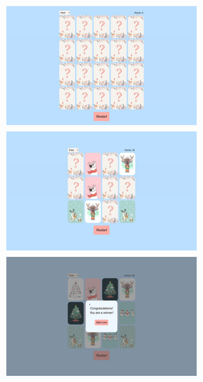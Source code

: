 ![Image alt](https://github.com/NastassiaMikhalenka/new-year-game/raw/master/src/assets/NewYear1.jpeg)

![Image alt](https://github.com/NastassiaMikhalenka/new-year-game/raw/master/src/assets/NewYear2.jpeg)

![Image alt](https://github.com/NastassiaMikhalenka/new-year-game/raw/master/src/assets/NewYear3.jpeg)

